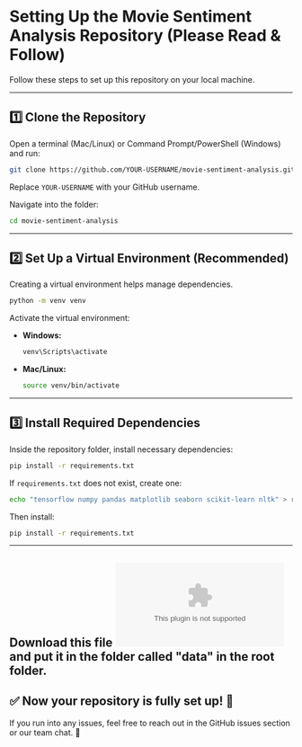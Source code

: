 #  Setting Up the Movie Sentiment Analysis Repository (Please Read & Follow)


Follow these steps to set up this repository on your local machine.

---

## **1️⃣ Clone the Repository**
Open a terminal (Mac/Linux) or Command Prompt/PowerShell (Windows) and run:

```bash
git clone https://github.com/YOUR-USERNAME/movie-sentiment-analysis.git
```

Replace `YOUR-USERNAME` with your GitHub username.

Navigate into the folder:

```bash
cd movie-sentiment-analysis
```

---

## **2️⃣ Set Up a Virtual Environment (Recommended)**
Creating a virtual environment helps manage dependencies.

```bash
python -m venv venv
```

Activate the virtual environment:
- **Windows:**  
  ```bash
  venv\Scripts\activate
  ```
- **Mac/Linux:**  
  ```bash
  source venv/bin/activate
  ```

---

## **3️⃣ Install Required Dependencies**
Inside the repository folder, install necessary dependencies:

```bash
pip install -r requirements.txt
```

If `requirements.txt` does not exist, create one:

```bash
echo "tensorflow numpy pandas matplotlib seaborn scikit-learn nltk" > requirements.txt
```

Then install:

```bash
pip install -r requirements.txt
```

---

##  Download this file ![glove.6B.100d.txt](https://huggingface.co/stanfordnlp/glove/resolve/main/glove.6B.zip) and put it in the folder called "data" in the root folder. 

## ✅ **Now your repository is fully set up!** 🎉  
If you run into any issues, feel free to reach out in the GitHub issues section or our team chat. 🚀
